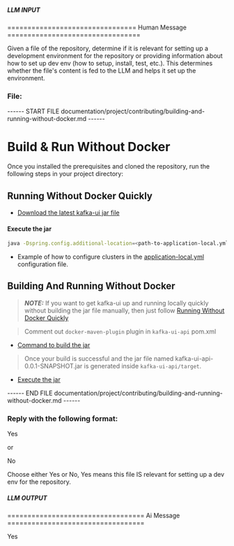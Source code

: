 ##### LLM INPUT #####
================================ Human Message =================================

Given a file of the repository, determine if it is relevant for setting up a development environment for the repository or providing information about how to set up dev env (how to setup, install, test, etc.). This determines whether the file's content is fed to the LLM and helps it set up the environment.

### File:
------ START FILE documentation/project/contributing/building-and-running-without-docker.md ------
# Build & Run Without Docker

Once you installed the prerequisites and cloned the repository, run the following steps in your project directory:

## <a name="run_without_docker_quickly"></a> Running Without Docker Quickly

- [Download the latest kafka-ui jar file](https://github.com/provectus/kafka-ui/releases)
#### <a name="run_kafkaui_jar_file"></a> Execute the jar
```sh
java -Dspring.config.additional-location=<path-to-application-local.yml> -jar <path-to-kafka-ui-jar>
```
- Example of how to configure clusters in the [application-local.yml](https://github.com/provectus/kafka-ui/blob/master/kafka-ui-api/src/main/resources/application-local.yml) configuration file.

## <a name="build_and_run_without_docker"></a> Building And Running Without Docker

> **_NOTE:_**  If you want to get kafka-ui up and running locally quickly without building the jar file manually, then just follow [Running Without Docker Quickly](#run_without_docker_quickly)

> Comment out `docker-maven-plugin` plugin in `kafka-ui-api` pom.xml

- [Command to build the jar](./building.md#cmd_to_build_kafkaui_without_docker)

> Once your build is successful and the jar file named kafka-ui-api-0.0.1-SNAPSHOT.jar is generated inside `kafka-ui-api/target`.

- [Execute the jar](#run_kafkaui_jar_file)

------ END FILE documentation/project/contributing/building-and-running-without-docker.md ------

### Reply with the following format:

<rel>Yes</rel>

or

<rel>No</rel>

Choose either Yes or No, Yes means this file IS relevant for setting up a dev env for the repository.

##### LLM OUTPUT #####
================================== Ai Message ==================================

<rel>Yes</rel>